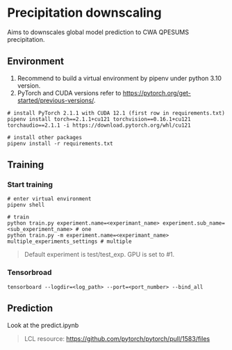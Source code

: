 # Precipitation downscaling
Aims to downscales global model prediction to CWA QPESUMS precipitation.

## Environment
1. Recommend to build a virtual environment by pipenv under python 3.10 version.
2. PyTorch and CUDA versions refer to https://pytorch.org/get-started/previous-versions/.
```
# install PyTorch 2.1.1 with CUDA 12.1 (first row in requirements.txt)
pipenv install torch==2.1.1+cu121 torchvision==0.16.1+cu121 torchaudio==2.1.1 -i https://download.pytorch.org/whl/cu121

# install other packages
pipenv install -r requirements.txt
```

## Training
### Start training
```
# enter virtual environment
pipenv shell

# train
python train.py experiment.name=<experimant_name> experiment.sub_name=<sub_experiment_name> # one
python train.py -m experiment.name=<experimant_name> multiple_experiments_settings # multiple
```
>Default experiment is test/test_exp.
>GPU is set to #1.

### Tensorbroad
```
tensorboard --logdir=<log_path> --port=<port_number> --bind_all
```

## Prediction
Look at the predict.ipynb


>LCL resource: https://github.com/pytorch/pytorch/pull/1583/files